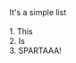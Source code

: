 <div>It's a simple list</div><div><br></div><div>1. This</div><div>2. Is</div><div>3. SPARTAAA!</div>